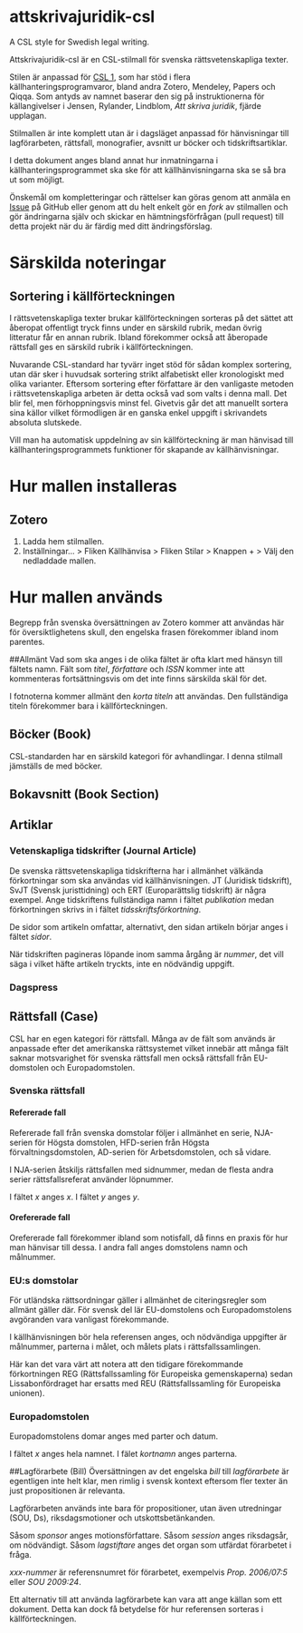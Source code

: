 attskrivajuridik-csl
====================
A CSL style for Swedish legal writing.

Attskrivajuridik-csl är en CSL-stilmall för svenska rättsvetenskapliga texter.

Stilen är anpassad för [CSL 1](http://citationstyles.org/), som har stöd i flera källhanteringsprogramvaror, bland andra Zotero, Mendeley, Papers och Qiqqa. Som antyds av namnet baserar den sig på instruktionerna för källangivelser i Jensen, Rylander, Lindblom, *Att skriva juridik*, fjärde upplagan. 

Stilmallen är inte komplett utan är i dagsläget anpassad för hänvisningar till lagförarbeten, rättsfall, monografier, avsnitt ur böcker och tidskriftsartiklar.

I detta dokument anges bland annat hur inmatningarna i källhanteringsprogrammet ska ske för att källhänvisningarna ska se så bra ut som möjligt.

Önskemål om kompletteringar och rättelser kan göras genom att anmäla en [Issue](https://github.com/krevad/attskrivajuridik-csl/issues) på GitHub eller genom att du helt enkelt gör en *fork* av stilmallen och gör ändringarna själv och skickar en hämtningsförfrågan (pull request) till detta projekt när du är färdig med ditt ändringsförslag.

# Särskilda noteringar
## Sortering i källförteckningen
I rättsvetenskapliga texter brukar källförteckningen sorteras på det sättet att åberopat offentligt tryck finns under en särskild rubrik, medan övrig litteratur får en annan rubrik. Ibland förekommer också att åberopade rättsfall ges en särskild rubrik i källförteckningen.

Nuvarande CSL-standard har tyvärr inget stöd för sådan komplex sortering, utan där sker i huvudsak sortering strikt alfabetiskt eller kronologiskt med olika varianter. Eftersom sortering efter författare är den vanligaste metoden i rättsvetenskapliga arbeten är detta också vad som valts i denna mall. Det blir fel, men förhoppningsvis minst fel. Givetvis går det att manuellt sortera sina källor vilket förmodligen är en ganska enkel uppgift i skrivandets absoluta slutskede.

Vill man ha automatisk uppdelning av sin källförteckning är man hänvisad till källhanteringsprogrammets funktioner för skapande av källhänvisningar.

# Hur mallen installeras
## Zotero
1. Ladda hem stilmallen.
2. Inställningar... > Fliken Källhänvisa > Fliken Stilar > Knappen + > Välj den nedladdade mallen.

# Hur mallen används
Begrepp från svenska översättningen av Zotero kommer att användas här för översiktlighetens skull, den engelska frasen förekommer ibland inom parentes.

##Allmänt
Vad som ska anges i de olika fältet är ofta klart med hänsyn till fältets namn. Fält som *titel*, *författare* och *ISSN* kommer inte att kommenteras fortsättningsvis om det inte finns särskilda skäl för det.

I fotnoterna kommer allmänt den *korta titeln* att användas. Den fullständiga titeln förekommer bara i källförteckningen.

## Böcker (Book)
CSL-standarden har en särskild kategori för avhandlingar. I denna stilmall jämställs de med böcker.
## Bokavsnitt (Book Section)

## Artiklar
### Vetenskapliga tidskrifter (Journal Article)
De svenska rättsvetenskapliga tidskrifterna har i allmänhet välkända förkortningar som ska användas vid källhänvisningen. JT (Juridisk tidskrift), SvJT (Svensk juristtidning) och ERT (Europarättslig tidskrift) är några exempel. Ange tidskriftens fullständiga namn i fältet *publikation* medan förkortningen skrivs in i fältet *tidsskriftsförkortning*.

De sidor som artikeln omfattar, alternativt, den sidan artikeln börjar anges i fältet *sidor*.

När tidskriften pagineras löpande inom samma årgång är *nummer*, det vill säga i vilket häfte artikeln tryckts, inte en nödvändig uppgift.


### Dagspress
## Rättsfall (Case)
CSL har en egen kategori för rättsfall. Många av de fält som används är anpassade efter det amerikanska rättsystemet vilket innebär att många fält saknar motsvarighet för svenska rättsfall men också rättsfall från EU-domstolen och Europadomstolen.

### Svenska rättsfall

#### Refererade fall
Refererade fall från svenska domstolar följer i allmänhet en serie, NJA-serien för Högsta domstolen, HFD-serien från Högsta förvaltningsdomstolen, AD-serien för Arbetsdomstolen, och så vidare.

I NJA-serien åtskiljs rättsfallen med sidnummer, medan de flesta andra serier rättsfallsreferat använder löpnummer.

I fältet *x* anges *x*.
I fältet *y* anges *y*.

#### Orefererade fall

Orefererade fall förekommer ibland som notisfall, då finns en praxis för hur man hänvisar till dessa. I andra fall anges domstolens namn och målnummer.

### EU:s domstolar
För utländska rättsordningar gäller i allmänhet de citeringsregler som allmänt gäller där. För svensk del lär EU-domstolens och Europadomstolens avgöranden vara vanligast förekommande.

I källhänvisningen bör hela referensen anges, och nödvändiga uppgifter är målnummer, parterna i målet, och målets plats i rättsfallssamlingen.

Här kan det vara värt att notera att den tidigare förekommande förkortningen REG (Rättsfallssamling för Europeiska gemenskaperna) sedan Lissabonfördraget har ersatts med REU (Rättsfallssamling för Europeiska unionen).

### Europadomstolen
Europadomstolens domar anges med parter och datum.

I fältet *x* anges hela namnet.
I fälet *kortnamn* anges parterna.

##Lagförarbete (Bill)
Översättningen av det engelska *bill* till *lagförarbete* är egentligen inte helt klar, men rimlig i svensk kontext eftersom fler texter än just propositionen är relevanta.

Lagförarbeten används inte bara för propositioner, utan även utredningar (SOU, Ds), riksdagsmotioner och utskottsbetänkanden.

Såsom *sponsor* anges motionsförfattare.
Såsom *session* anges riksdagsår, om nödvändigt.
Såsom *lagstiftare* anges det organ som utfärdat förarbetet i fråga.

*xxx-nummer* är referensnumret för förarbetet, exempelvis *Prop. 2006/07:5* eller *SOU 2009:24*.

Ett alternativ till att använda lagförarbete kan vara att ange källan som ett dokument. Detta kan dock få betydelse för hur referensen sorteras i källförteckningen.